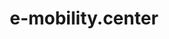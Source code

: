 ---
title: "e-mobility.center"
url: /hirschberg-an-der-bergstrasse/e-mobility-center/
shop: Fahrrad
---